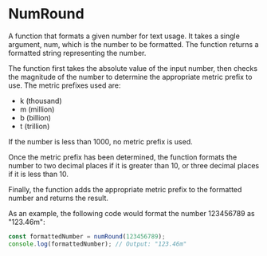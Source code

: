# NumRound

A function that formats a given number for text usage. It takes a single argument, num, which is the number to be formatted. The function returns a formatted string representing the number.

The function first takes the absolute value of the input number, then checks the magnitude of the number to determine the appropriate metric prefix to use. The metric prefixes used are:

- k (thousand)
- m (million)
- b (billion)
- t (trillion)

If the number is less than 1000, no metric prefix is used.

Once the metric prefix has been determined, the function formats the number to two decimal places if it is greater than 10, or three decimal places if it is less than 10.

Finally, the function adds the appropriate metric prefix to the formatted number and returns the result.

As an example, the following code would format the number 123456789 as "123.46m":

```js
const formattedNumber = numRound(123456789);
console.log(formattedNumber); // Output: "123.46m"
```
